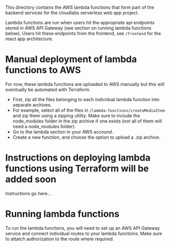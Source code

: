 This directory contains the AWS lambda functions that form part of the backend services for the cloudlabs serverless web app project.

Lambda functions are run when users hit the appropriate api endpoints stored in AWS API Gateway (see section on running lambda functions below). Users hit these endpoints from the frontend, see `/frontend` for the react app architecture.

# Manual deployment of lambda functions to AWS

For now, these lambda functions are uploaded to AWS manually but this will eventually be automated with Terraform.

-   First, zip all the files belonging to each individual lambda function into separate archives.
-   For example, select all of the files in `/lambda-functions/createMediaItem` and zip them using a zipping utility. Make sure to include the node_modules folder in the zip archive if one exists (not all of them will need a node_modules folder).
-   Go to the lambda section in your AWS accound.
-   Create a new function, and choose the option to upload a .zip archive.

# Instructions on deploying lambda functions using Terraform will be added soon

Instructions go here...

# Running lambda functions

To run the lambda functions, you will need to set up an AWS API Gateway service and connect individual routes to your lambda functions. Make sure to attatch authorization to the route where required.
